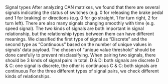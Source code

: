 Signal types
After analyzing CAN matrixes, we found that there are several signals indicating the status of switches (e.g. 0 for releasing the brake pedal and 1 for braking) or directions (e.g. 0 for go straight, 1 for turn right, 2 for turn left). There are also many signals changing smoothly with time (e.g. speed signal). The two kinds of signals are both important in signal relationship, but the relationship types between them can have different meanings. We classified the first type of signal as “Discrete” and the second type as “Continuous” based on the number of unique values in signals’ data payload. The chosen of “unique value threshold” should be done carefully to prevent misclassifying. When pairing two signals, there should be 3 kinds of signal pairs in total. 
D & D: both signals are discrete
D & C: one signal is discrete, the other is continuous
C & C: both signals are continuous
For the three different types of signal pairs, we check different kinds of relationships. 
